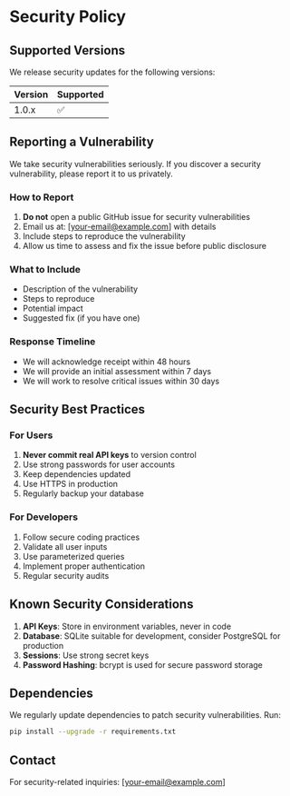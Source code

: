 # Security Policy

## Supported Versions

We release security updates for the following versions:

| Version | Supported          |
| ------- | ------------------ |
| 1.0.x   | :white_check_mark: |

## Reporting a Vulnerability

We take security vulnerabilities seriously. If you discover a security vulnerability, please report it to us privately.

### How to Report

1. **Do not** open a public GitHub issue for security vulnerabilities
2. Email us at: [your-email@example.com] with details
3. Include steps to reproduce the vulnerability
4. Allow us time to assess and fix the issue before public disclosure

### What to Include

- Description of the vulnerability
- Steps to reproduce
- Potential impact
- Suggested fix (if you have one)

### Response Timeline

- We will acknowledge receipt within 48 hours
- We will provide an initial assessment within 7 days
- We will work to resolve critical issues within 30 days

## Security Best Practices

### For Users

1. **Never commit real API keys** to version control
2. Use strong passwords for user accounts
3. Keep dependencies updated
4. Use HTTPS in production
5. Regularly backup your database

### For Developers

1. Follow secure coding practices
2. Validate all user inputs
3. Use parameterized queries
4. Implement proper authentication
5. Regular security audits

## Known Security Considerations

1. **API Keys**: Store in environment variables, never in code
2. **Database**: SQLite suitable for development, consider PostgreSQL for production
3. **Sessions**: Use strong secret keys
4. **Password Hashing**: bcrypt is used for secure password storage

## Dependencies

We regularly update dependencies to patch security vulnerabilities. Run:

```bash
pip install --upgrade -r requirements.txt
```

## Contact

For security-related inquiries: [your-email@example.com]
